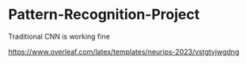 # Pattern-Recognition-Project

Traditional CNN is working fine

https://www.overleaf.com/latex/templates/neurips-2023/vstgtvjwgdng
